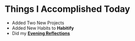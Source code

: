 # Things I Accomplished Today

- Added Two New Projects
- Added New Habits to **Habitify**
- Did my **[Evening Reflections](../../routines/evening-reflections.md)**
